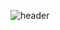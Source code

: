 ![header](https://capsule-render.vercel.app/api?type=wave&color=ADD8E6&height=300&section=footer&text=kimjooyeon🤍&fontSize=90&animation=fadeIn)
